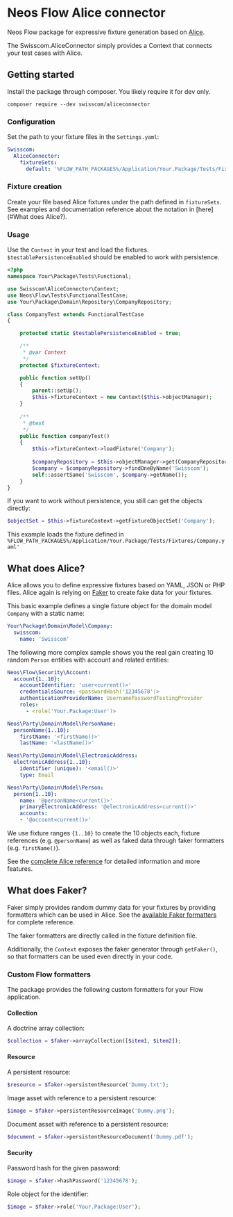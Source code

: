 # Neos Flow Alice connector

Neos Flow package for expressive fixture generation based on [Alice](https://github.com/nelmio/alice).

The Swisscom.AliceConnector simply provides a Context that connects your test cases with Alice.

## Getting started

Install the package through composer. You likely require it for dev only.

```
composer require --dev swisscom/aliceconnector
```

### Configuration

Set the path to your fixture files in the ``Settings.yaml``:

```yaml
Swisscom:
  AliceConnector:
    fixtureSets:
      default: '%FLOW_PATH_PACKAGES%/Application/Your.Package/Tests/Fixtures/{name}.yaml'
```

### Fixture creation

Create your file based Alice fixtures under the path defined in ```fixtureSets```. 
See examples and documentation reference about the notation in [here](#What does Alice?).

### Usage

Use the ``Context`` in your test and load the fixtures. ``$testablePersistenceEnabled`` should be enabled to work with persistence.

```php
<?php
namespace Your\Package\Tests\Functional;

use Swisscom\AliceConnector\Context;
use Neos\Flow\Tests\FunctionalTestCase;
use Your\Package\Domain\Repository\CompanyRepository;

class CompanyTest extends FunctionalTestCase
{

    protected static $testablePersistenceEnabled = true;

    /**
     * @var Context
     */
    protected $fixtureContext;

    public function setUp()
    {
        parent::setUp();
        $this->fixtureContext = new Context($this->objectManager);
    }
    
    /**
     * @test
     */
    public function companyTest()
    {
        $this->fixtureContext->loadFixture('Company');
        
        $companyRepository = $this->objectManager->get(CompanyRepository::class);
        $company = $companyRepository->findOneByName('Swisscom');
        self::assertSame('Swisscom', $company->getName());
    }
}
```

If you want to work without persistence, you still can get the objects directly:
```php
$objectSet = $this->fixtureContext->getFixtureObjectSet('Company');
```

This example loads the fixture defined in ```%FLOW_PATH_PACKAGES%/Application/Your.Package/Tests/Fixtures/Company.yaml'```

 

## What does Alice?

Alice allows you to define expressive fixtures based on YAML, JSON or PHP files. 
Alice again is relying on [Faker](https://github.com/FakerPHP/Faker) to create fake data for your fixtures.

This basic example defines a single fixture object for the domain model ``Company`` with a static name:

```yaml
Your\Package\Domain\Model\Company:
  swisscom:
    name: 'Swisscom'
```

The following more complex sample shows you the real gain creating 10 random ``Person`` entities with account and related entities:
```yaml
Neos\Flow\Security\Account:
  account{1..10}:
    accountIdentifier: 'user<current()>'
    credentialsSource: <passwordHash('12345678')>
    authenticationProviderName: UsernamePasswordTestingProvider
    roles:
      - <role('Your.Package:User')>

Neos\Party\Domain\Model\PersonName:
  personName{1..10}:
    firstName: '<firstName()>'
    lastName: '<lastName()>'

Neos\Party\Domain\Model\ElectronicAddress:
  electronicAddress{1..10}:
    identifier (unique): '<email()>'
    type: Email

Neos\Party\Domain\Model\Person:
  person{1..10}:
    name: '@personName<current()>'
    primaryElectronicAddress: '@electronicAddress<current()>'
    accounts:
    - '@account<current()>'
```

We use fixture ranges ``{1..10}`` to create the 10 objects each, fixture references (e.g. ``@personName``) as well as 
faked data through faker formatters (e.g. ``firstName()``).

See the [complete Alice reference](https://github.com/nelmio/alice/blob/master/doc/complete-reference.md) for detailed information and more features.


## What does Faker?

Faker simply provides random dummy data for your fixtures by providing formatters which can be used in Alice. 
See the [available Faker formatters](https://fakerphp.github.io/formatters/) for complete reference.

The faker formatters are directly called in the fixture definition file.

Additionally, the ``Context`` exposes the faker generator through ``getFaker()``, so that formatters can be used even directly in your code.


### Custom Flow formatters

The package provides the following custom formatters for your Flow application.

#### Collection

A doctrine array collection:
```php
$collection = $faker->arrayCollection([$item1, $item2]);
```

#### Resource

A persistent resource:
```php
$resource = $faker->persistentResource('Dummy.txt');
```

Image asset with reference to a persistent resource:
```php
$image = $faker->persistentResourceImage('Dummy.png');
```

Document asset with reference to a persistent resource:
```php
$document = $faker->persistentResourceDocument('Dummy.pdf');
```

#### Security

Password hash for the given password:
```php
$image = $faker->hashPassword('12345678');
```

Role object for the identifier:
```php
$image = $faker->role('Your.Package:User');
```

